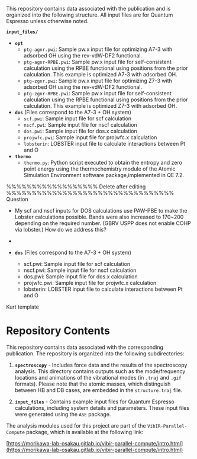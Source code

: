 This repository contains data associated with the publication and is organized into the following structure. All input files are for Quantum Espresso unless otherwise noted.

**`input_files/`**
- **`opt`**
  - `ptg-agnr.pwi`: Sample pw.x input file for optimizing A7-3 with adsorbed OH using the rev-vdW-DF2 functional.
  - `ptg-agnr-RPBE.pwi`: Sample pw.x input file for self-consistent calculation using the RPBE functional using positions from the prior calculation. This example is optimized A7-3 with adsorbed OH.
  - `ptg-zgnr.pwi`: Sample pw.x input file for optimizing Z7-3 with adsorbed OH using the rev-vdW-DF2 functional.
  - `ptg-zgnr-RPBE.pwi`: Sample pw.x input file for self-consistent calculation using the RPBE functional using positions from the prior calculation. This example is optimized Z7-3 with adsorbed OH.
- **`dos`**
(Files correspond to the A7-3 + OH system)
  - `scf.pwi`: Sample input file for scf calculation
  - `nscf.pwi`: Sample input file for nscf calculation
  - `dos.pwi`: Sample input file for dos.x calculation
  - `projwfc.pwi`: Sample input file for projwfc.x calculation
  - `lobsterin`: LOBSTER input file to calculate interactions between Pt and O
- **`thermo`**
  - `thermo.py`: Python script executed to obtain the entropy and zero point energy using the thermochemistry module of the Atomic Simulation Environment software package,implemented in QE 7.2. 


%%%%%%%%%%%%%%%%%% Delete after editing %%%%%%%%%%%%%%%%%%%%%%%%%%%%%%%%%
Question
- My scf and nscf inputs for DOS calculations use PAW-PBE to make the Lobster calculations possible. Bands were also increased to 170~200 depending on the required number. (GBRV USPP does not enable COHP via lobster.) How do we address this?
- 

- **`dos`**
(Files correspond to the A7-3 + OH system)
  - scf.pwi: Sample input file for scf calculation
  - nscf.pwi: Sample input file for nscf calculation
  - dos.pwi: Sample input file for dos.x calculation
  - projwfc.pwi: Sample input file for projwfc.x calculation
  - lobsterin: LOBSTER input file to calculate interactions between Pt and O

Kurt template
# Repository Contents

This repository contains data associated with the corresponding publication. The repository is organized into the following subdirectories:

1. **`spectroscopy`** - Includes force data and the results of the spectroscopy analysis. This directory contains outputs such as the mode/frequency locations and animations of the vibrational modes (in `.traj` and `.gif` formats). Please note that the atomic masses, which distinguish between HB and DB cases, are embedded in the `structure.traj` file.
   
2. **`input_files`** - Contains example input files for Quantum Espresso calculations, including system details and parameters. These input files were generated using the `ASE` package.

The analysis modules used for this project are part of the `VibIR-Parallel-Compute` package, which is available at the following link:

[https://morikawa-lab-osakau.gitlab.io/vibir-parallel-compute/intro.html](https://morikawa-lab-osakau.gitlab.io/vibir-parallel-compute/intro.html)
